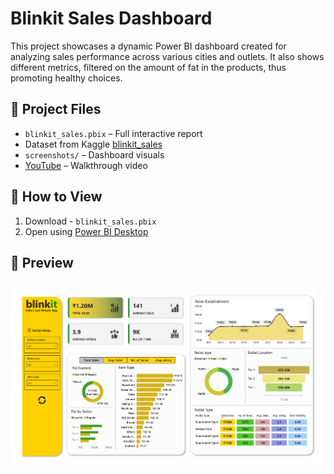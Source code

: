 # Blinkit Sales Dashboard
This project showcases a dynamic Power BI dashboard created for analyzing sales performance across various cities and outlets.
It also shows different metrics, filtered on the amount of fat in the products, thus promoting healthy choices.

## 📁 Project Files
- `blinkit_sales.pbix` – Full interactive report
- Dataset from Kaggle   [blinkit_sales](https://www.kaggle.com/datasets/arunkumaroraon/blinkit-grocery-dataset) 
- `screenshots/` – Dashboard visuals
- [YouTube](https://youtu.be/NXUIPaj4s4o) – Walkthrough video


## 🚀 How to View
1. Download - `blinkit_sales.pbix`
2. Open using [Power BI Desktop](https://powerbi.microsoft.com/en-us/desktop/)

## 📸 Preview
![Dashboard Overview](screenshots/dashboard_image.png)
